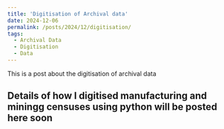 ```yaml
---
title: 'Digitisation of Archival data'
date: 2024-12-06
permalink: /posts/2024/12/digitisation/
tags:
  - Archival Data
  - Digitisation
  - Data 
---
```


This is a post about the digitisation of archival data 

Details of how I digitised manufacturing and miningg censuses using python will be posted here soon
------